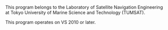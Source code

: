 This program belongs to the Laboratory of Satellite Navigation Engineering at Tokyo University of Marine Science and Technology (TUMSAT).

This program operates on VS 2010 or later.